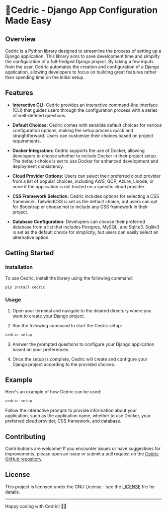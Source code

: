 # 🦎Cedric - Django App Configuration Made Easy

## Overview

Cedric is a Python library designed to streamline the process of setting up a Django application. This library aims to save development time and simplify the configuration of a full-fledged Django project. By taking a few inputs from the user, Cedric automates the creation and configuration of a Django application, allowing developers to focus on building great features rather than spending time on the initial setup.

## Features

- **Interactive CLI:** Cedric provides an interactive command-line interface (CLI) that guides users through the configuration process with a series of well-defined questions.

- **Default Choices:** Cedric comes with sensible default choices for various configuration options, making the setup process quick and straightforward. Users can customize their choices based on project requirements.

- **Docker Integration:** Cedric supports the use of Docker, allowing developers to choose whether to include Docker in their project setup. The default choice is set to use Docker for enhanced development and deployment consistency.

- **Cloud Provider Options:** Users can select their preferred cloud provider from a list of popular choices, including AWS, GCP, Azure, Linode, or none if the application is not hosted on a specific cloud provider.

- **CSS Framework Selection:** Cedric includes options for selecting a CSS framework. TailwindCSS is set as the default choice, but users can opt for Bootstrap or choose not to include any CSS framework in their project.

- **Database Configuration:** Developers can choose their preferred database from a list that includes Postgres, MySQL, and Sqlite3. Sqlite3 is set as the default choice for simplicity, but users can easily select an alternative option.

## Getting Started

### Installation

To use Cedric, install the library using the following command:

```bash
pip install cedric
```

### Usage

1. Open your terminal and navigate to the desired directory where you want to create your Django project.

2. Run the following command to start the Cedric setup:

```bash
cedric setup
```

3. Answer the prompted questions to configure your Django application based on your preferences.

4. Once the setup is complete, Cedric will create and configure your Django project according to the provided choices.

## Example

Here's an example of how Cedric can be used:

```bash
cedric setup
```

Follow the interactive prompts to provide information about your application, such as the application name, whether to use Docker, your preferred cloud provider, CSS framework, and database.

## Contributing

Contributions are welcome! If you encounter issues or have suggestions for improvements, please open an issue or submit a pull request on the [Cedric GitHub repository](https://github.com/yesabhishek/cedric).

## License

This project is licensed under the GNU License - see the [LICENSE](LICENSE) file for details.

---

Happy coding with Cedric! 🦎✨